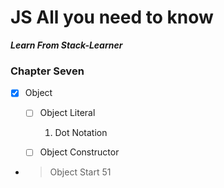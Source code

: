 # JS All you need to know

**_Learn From Stack-Learner_**

### Chapter Seven

- [x] Object
  - [ ] Object  Literal
    1. Dot Notation
  - [ ] Object  Constructor


- > Object Start 51

